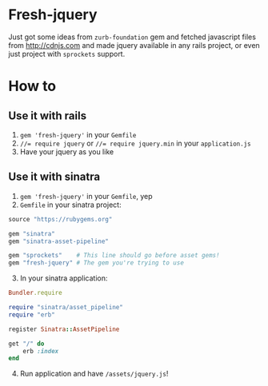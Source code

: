 Fresh-jquery
============

Just got some ideas from `zurb-foundation` gem
and fetched javascript files from http://cdnjs.com
and made jquery available in any rails project,
or even just project with `sprockets` support.

How to
======

Use it with rails
-----------------
1. `gem 'fresh-jquery'` in your `Gemfile`
2. `//= require jquery` or `//= require jquery.min` in your `application.js`
3. Have your jquery as you like

Use it with sinatra
-------------------
1. `gem 'fresh-jquery'` in your `Gemfile`, yep
2. `Gemfile` in your sinatra project:
  ```ruby
  source "https://rubygems.org"

  gem "sinatra"
  gem "sinatra-asset-pipeline"

  gem "sprockets"    # This line should go before asset gems!
  gem "fresh-jquery" # The gem you're trying to use
  ```

3. In your sinatra application:
  ```ruby
  Bundler.require

  require "sinatra/asset_pipeline"
  require "erb"

  register Sinatra::AssetPipeline

  get "/" do
      erb :index
  end
  ```
  
4. Run application and have `/assets/jquery.js`!
